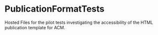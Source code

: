 # PublicationFormatTests
Hosted Files for the pilot tests investigating the accessibility of the HTML publication template for ACM.
